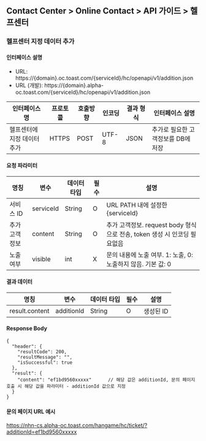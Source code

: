 ## Contact Center > Online Contact > API 가이드 > 헬프센터
### 헬프센터 지정 데이터 추가
#### 인터페이스 설명
- URL:	https://{domain}.oc.toast.com/{serviceId}/hc/openapi/v1/addition.json			
- URL (개발):	https://{domain}.alpha-oc.toast.com/{serviceId}/hc/openapi/v1/addition.json			

|인터페이스 명|프로토콜|호출방향|인코딩|결과 형식|인터페이스 설명|
|------------|-------|--------|-----|--------|--------------|
|헬프센터에 지정 데이터 추가|HTTPS  |POST    |UTF-8|JSON    |추가로 필요한 고객정보를 DB에 저장|

#### 요청 파라미터
|명칭	|변수	|데이터 타입	|필수	|설명|
|-----|----|-----------|-----|----|
|서비스 ID	    |serviceId	|String	|O	|URL PATH 내에 설정한{serviceId}|
|추가 고객정보  |content	  |String	|O	|추가 고객정보. request body 형식으로 전송, token 생성 시 인코딩 필요없음|
|노출 여부      |visible    |int    |X  |문의 내용에 노출 여부. 1: 노출, 0: 노출하지 않음. 기본 값: 0|

#### 결과 데이터
|명칭	|변수	|데이터 타입	|필수	|설명|
|-----|-----|-----------|----|----|
|result.content	|additionId	|String	|O	|생성된 ID|

#### Response Body
```
{
  "header": {
    "resultCode": 200,
    "resultMessage": "",
    "isSuccessful": true
  },
  "result": {
    "content": "ef1bd9560xxxxx"      // 해당 값은 additionId, 문의 페이지 호출 시 해당 값을 파라미터 - additionId 값으로 지정
  }
}
```
#### 문의 페이지 URL 예시
https://nhn-cs.alpha-oc.toast.com/hangame/hc/ticket/?additionId=ef1bd9560xxxxx
